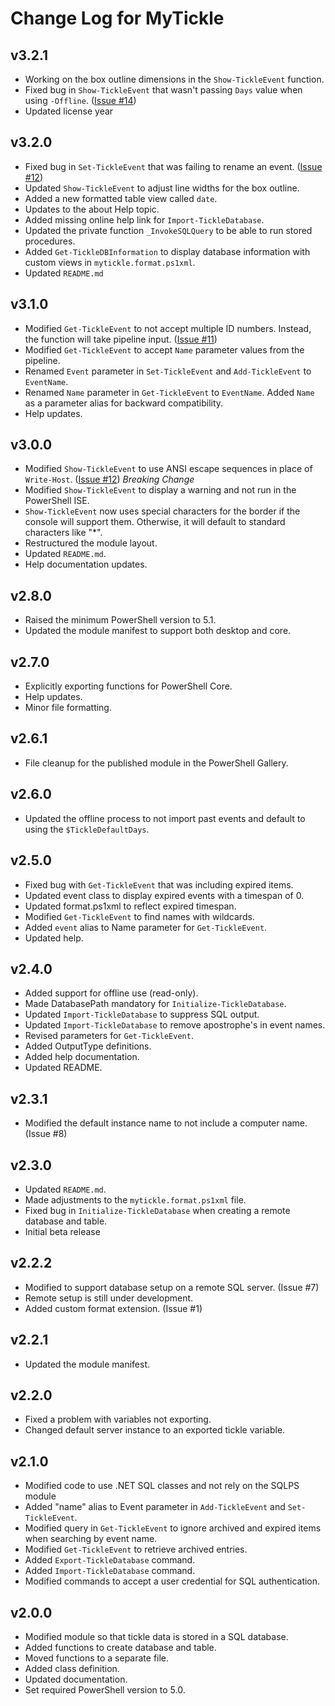 # Change Log for MyTickle

## v3.2.1

+ Working on the box outline dimensions in the `Show-TickleEvent` function.
+ Fixed bug in `Show-TickleEvent` that wasn't passing `Days` value when using `-Offline`. ([Issue #14](https://github.com/jdhitsolutions/myTickle/issues/14))
+ Updated license year

## v3.2.0

+ Fixed bug in `Set-TickleEvent` that was failing to rename an event. ([Issue #12](https://github.com/jdhitsolutions/myTickle/issues/12))
+ Updated `Show-TickleEvent` to adjust line widths for the box outline.
+ Added a new formatted table view called `date`.
+ Updates to the about Help topic.
+ Added missing online help link for `Import-TickleDatabase`.
+ Updated the private function `_InvokeSQLQuery` to be able to run stored procedures.
+ Added `Get-TickleDBInformation` to display database information with custom views in `mytickle.format.ps1xml`.
+ Updated `README.md`

## v3.1.0

+ Modified `Get-TickleEvent` to not accept multiple ID numbers. Instead, the function will take pipeline input. ([Issue #11](https://github.com/jdhitsolutions/myTickle/issues/11))
+ Modified `Get-TickleEvent` to accept `Name` parameter values from the pipeline.
+ Renamed `Event` parameter in `Set-TickleEvent` and `Add-TickleEvent` to `EventName`.
+ Renamed `Name` parameter in `Get-TickleEvent` to `EventName`. Added `Name` as a parameter alias for backward compatibility.
+ Help updates.

## v3.0.0

+ Modified `Show-TickleEvent` to use ANSI escape sequences in place of `Write-Host`. ([Issue #12](https://github.com/jdhitsolutions/myTickle/issues/12)) *Breaking Change*
+ Modified `Show-TickleEvent` to display a warning and not run in the PowerShell ISE.
+ `Show-TickleEvent` now uses special characters for the border if the console will support them. Otherwise, it will default to standard characters like "*".
+ Restructured the module layout.
+ Updated `README.md`.
+ Help documentation updates.

## v2.8.0

+ Raised the minimum PowerShell version to 5.1.
+ Updated the module manifest to support both desktop and core.

## v2.7.0

+ Explicitly exporting functions for PowerShell Core.
+ Help updates.
+ Minor file formatting.

## v2.6.1

+ File cleanup for the published module in the PowerShell Gallery.

## v2.6.0

+ Updated the offline process to not import past events and default to using the `$TickleDefaultDays`.

## v2.5.0

+ Fixed bug with `Get-TickleEvent` that was including expired items.
+ Updated event class to display expired events with a timespan of 0.
+ Updated format.ps1xml to reflect expired timespan.
+ Modified `Get-TickleEvent` to find names with wildcards.
+ Added `event` alias to Name parameter for `Get-TickleEvent`.
+ Updated help.

## v2.4.0

+ Added support for offline use (read-only).
+ Made DatabasePath mandatory for `Initialize-TickleDatabase`.
+ Updated `Import-TickleDatabase` to suppress SQL output.
+ Updated `Import-TickleDatabase` to remove apostrophe's in event names.
+ Revised parameters for `Get-TickleEvent`.
+ Added OutputType definitions.
+ Added help documentation.
+ Updated README.

## v2.3.1

+ Modified the default instance name to not include a computer name. (Issue #8)

## v2.3.0

+ Updated `README.md`.
+ Made adjustments to the `mytickle.format.ps1xml` file.
+ Fixed bug in `Initialize-TickleDatabase` when creating a remote database and table.
+ Initial beta release

## v2.2.2

+ Modified to support database setup on a remote SQL server. (Issue #7)
+ Remote setup is still under development.
+ Added custom format extension. (Issue #1)

## v2.2.1

+ Updated the module manifest.

## v2.2.0

+ Fixed a problem with variables not exporting.
+ Changed default server instance to an exported tickle variable.

## v2.1.0

+ Modified code to use .NET SQL classes and not rely on the SQLPS module
+ Added "name" alias to Event parameter in `Add-TickleEvent` and `Set-TickleEvent`.
+ Modified query in `Get-TickleEvent` to ignore archived and expired items when searching by event name.
+ Modified `Get-TickleEvent` to retrieve archived entries.
+ Added `Export-TickleDatabase` command.
+ Added `Import-TickleDatabase` command.
+ Modified commands to accept a user credential for SQL authentication.

## v2.0.0

+ Modified module so that tickle data is stored in a SQL database.
+ Added functions to create database and table.
+ Moved functions to a separate file.
+ Added class definition.
+ Updated documentation.
+ Set required PowerShell version to 5.0.
